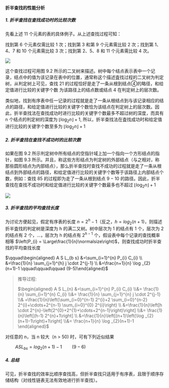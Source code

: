 
#### 折半查找的性能分析

##### 1. 折半查找在查找成功时的比较次数

先看上述 11 个元素的表的具体例子。从上述查找过程可知：

找到第 6 个元素仅需比较 1 次；找到第 3 和第 9 个元素需比较 2 次；找到第 1、4、7 和 10 个元素需比较 3 次；找到第 2、5、8 和 11 个元素需比较 4 次。

![](https://gitee.com/mayundaze/img_bed/raw/master/20200709134213.png)

这个查找过程可用图 9.2 所示的二叉树来描述。树中每个结点表示表中一个记录，结点中的值为该记录在表中的位置，通常称这个描述査找过程的二叉树为判定树，从判定树上可见，查找 21 的过程恰好是走了一条从根到结点④的略径，和给定值进行比较的关键字个数 为该路径上的结点数或结点 4 在判定树上的层次数。

类似地，找到有序表中任一记录的过程就是走了一条从根结点到与该记录相应的结点的路径，和给定值进行比较的关键字个数恰为该结点在判定树上的层次数。因此，折半查找法在查找成功时进行比较的关键字个数最多不超过树的深度，而具有 n 个结点的判定树的深度为 $\left\lfloor\log _{2} n\right\rfloor+1$, 所以，折半查找法在査找成功时和给定值进行比较的关键字个数至多为 $\left\lfloor\log _{2} n\right\rfloor+1$

##### 2. 折半查找在查找不成功时的比较次数

如果在图 9.2 所示判定树中所有结点的空指针域上加一个指向一个方形结点的指针，如图 9.3 所示。并且，称这些方形结点为判定树的外部结点（与之相对，称那些圆形结点为内部结点），那么折半查找时查找不成功的过程就是走了一条从根结点到外部结点的路径，和给定值进行比较的关键字个数等于该路径上内部结点个数，例如：查找 85 的过程即为走了一条从根到结点 $9-10$ 的路径。因此，折半查找在查找不成功时和给定值进行比较的关键字个数最多也不超过 $\left\lfloor\log _{2} n\right\rfloor+1$

![](https://gitee.com/mayundaze/img_bed/raw/master/20200709135150.png)

##### 3. 折半查找的平均查找长度

为讨论方便起见，假定有序表的长度 $n=2^{h}-1$（反之，$h = log_2 (n + 1)$，则描述折半査找的判定树是深度为 h 的满二又树。树中层次为 1 的结点有 1 个，层次为 2 的结点有 2 个，...，层次为 h 的结点有 $2^{h - 1}$ 个，假设表中每个记录的查找概率相等 $\left(P_{i} = \Large\frac{1}{n}\normalsize\right)$，则查找成功时折半查找的平均查找长度

$\qquad\begin{aligned} A S L_{b s} &=\sum_{i=1}^{n} P_{i} C_{i} \\ &=\frac{1}{n} \sum_{j=1}^{h} j \cdot 2^{j-1} \\ &=\frac{n+1}{n} \log _{2}(n+1)-1 \qquad\qquad\qquad (9-5)\end{aligned}$

> 推导过程:
>
> $\begin{aligned} A S L_{n} &=\sum_{i=1}^{n} P_{i} C_{i} \\&= \frac{1}{n} \sum_{i=1}^{n} C_{i} \\&= \frac{1}{n} \sum_{j=1}^{n} j \cdot 2^{j-1} \\& =\frac{1}{n}\left(\sum_{i=0}^{n-1} 2^{i}+2 \sum_{i=0}^{n-2} 2^{i}+\cdots+2^{n-1} \sum_{i=0}^{0} 2^{i}\right) \\ &=\frac{1}{n}\left[h \cdot 2^{n}-\left(2^{0}+2^{1}+\cdots+2^{n-1}\right)\right] \\&= \frac{1}{n}\left[(h-1) 2^{n}+1\right] \\ &=\frac{1}{n}\left[(n+1)\left(\log _{2}(n+1)-1\right)+1\right] \\&= \frac{n+1}{n} \log _{2}(n+1)-1 \end{aligned}$

对任意的 n，当 n 较大（n > 50) 时，可有下列近似结果

$\qquad ASL_{bs} = log_{2}(n + 1) - 1 \qquad (9-6)$

##### 4. 总结

可见，折半查找的效率比顺序查找高，但折半查找只适用于有序表，且限于顺序存储结构（对线性链表无法有效地进行折半查找）。
